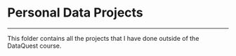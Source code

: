 # Personal Data Projects
___

This folder contains all the projects that I have done outside of the DataQuest course.
